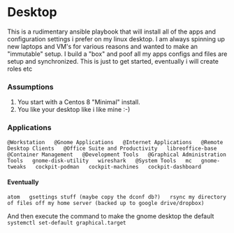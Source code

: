# Desktop
This is a rudimentary ansible playbook that will install all of the apps and configuration settings i prefer on my linux desktop. I am always spinning up new laptops and VM's for various reasons and wanted to make an "immutable" setup. I build a "box" and poof all my apps configs and files are setup and synchronized. This is just to get started, eventually i will create roles etc

### Assumptions
1. You start with a Centos 8 "Minimal" install.
2. You like your desktop like i like mine :-)

### Applications
`@Workstation  
@Gnome Applications  
@Internet Applications  
@Remote Desktop Clients  
@Office Suite and Productivity  
libreoffice-base  
@Container Management  
@Development Tools  
@Graphical Administration Tools  
gnome-disk-utility  
wireshark  
@System Tools  
mc  
gnome-tweaks  
cockpit-podman  
cockpit-machines  
cockpit-dashboard`  

#### Eventually
`atom  
gsettings stuff (maybe copy the dconf db?)  
rsync my directory of files off my home server (backed up to google drive/dropbox)`  

And then execute the command to make the gnome desktop the default  
`systemctl set-default graphical.target`  
  
